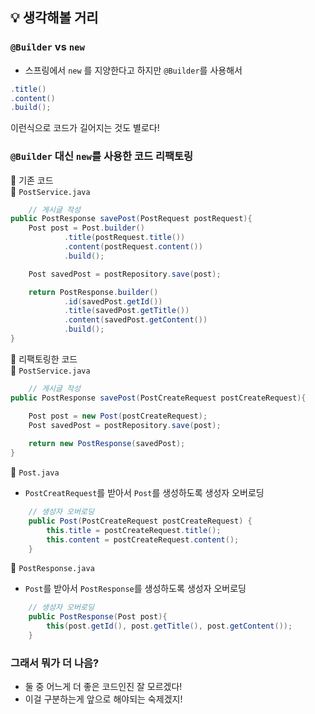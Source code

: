 ## 💡 생각해볼 거리

### `@Builder` vs `new`
- 스프링에서 `new` 를 지양한다고 하지만 `@Builder`를 사용해서
```java
.title()
.content()
.build();
```
이런식으로 코드가 길어지는 것도 별로다!

### `@Builder` 대신 `new`를 사용한 코드 리팩토링

📌 기존 코드  
📂 `PostService.java`
```java
    // 게시글 작성
public PostResponse savePost(PostRequest postRequest){
    Post post = Post.builder()
            .title(postRequest.title())
            .content(postRequest.content())
            .build();

    Post savedPost = postRepository.save(post);

    return PostResponse.builder()
            .id(savedPost.getId())
            .title(savedPost.getTitle())
            .content(savedPost.getContent())
            .build();
}
```

📌 리팩토링한 코드  
📂 `PostService.java`
```java
    // 게시글 작성
public PostResponse savePost(PostCreateRequest postCreateRequest){

    Post post = new Post(postCreateRequest);
    Post savedPost = postRepository.save(post);
    
    return new PostResponse(savedPost);
}
```

📂 `Post.java`
- `PostCreatRequest`를 받아서 `Post`를 생성하도록 생성자 오버로딩

```java
    // 생성자 오버로딩
    public Post(PostCreateRequest postCreateRequest) {
        this.title = postCreateRequest.title();
        this.content = postCreateRequest.content();
    }
```

📂 `PostResponse.java`
- `Post`를 받아서 `PostResponse`를 생성하도록 생성자 오버로딩
```java
    // 생성자 오버로딩
    public PostResponse(Post post){
        this(post.getId(), post.getTitle(), post.getContent());
    }

```

### 그래서 뭐가 더 나음?
- 둘 중 어느게 더 좋은 코드인진 잘 모르겠다!
- 이걸 구분하는게 앞으로 해야되는 숙제겠지! 

